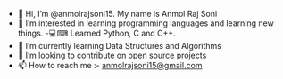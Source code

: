 - 👋 Hi, I’m @anmolrajsoni15.
       My name is Anmol Raj Soni
- 👀 I’m interested in learning programming languages and learning new things.
-💻⌨ Learned Python, C and C++.
- 🌱 I’m currently learning Data Structures and Algorithms
- 💞️ I’m looking to contribute on open source projects 
- 📫 How to reach me :- anmolrajsoni15@gmail.com

<!---
anmolrajsoni15/anmolrajsoni15 is a ✨ special ✨ repository because its `README.md` (this file) appears on your GitHub profile.
You can click the Preview link to take a look at your changes.
--->
